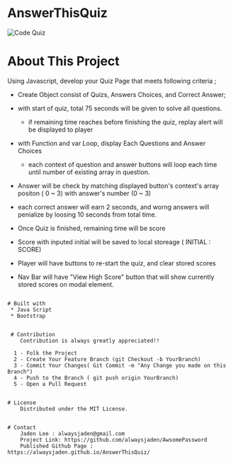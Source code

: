 # AnswerThisQuiz

![Code Quiz](./image/snapshot.gif?raw=true "CodeQuiz")

# About This Project

Using Javascript, develop your Quiz Page that meets following criteria ;

   * Create Object consist of Quizs, Answers Choices, and Correct Answer;

   * with start of quiz, total 75 seconds will be given to solve all questions.

        - if remaining time reaches before finishing the quiz, replay alert will be displayed to player 

   * with Function and var Loop, display Each Questions and Answer Choices 
        - each context of question and answer buttons will loop each time until number of existing array in question.

   * Answer will be check by matching displayed button's context's array positon ( 0 ~ 3) with answer's number (0 ~ 3)

   * each correct answer will earn 2 seconds, and worng answers will penialize by loosing 10 seconds from total time. 

   * Once Quiz is finished, remaining time will be score 
   
   * Score with inputed initial will be saved to local storeage ( INITIAL : SCORE)

   * Player will have buttons to re-start the quiz, and clear stored scores 

   * Nav Bar will have "View High Score" button that will show currently stored scores on modal element. 
```

# Built with
 * Java Script
 * Bootstrap


 # Contribution
    Contribution is always greatly appreciated!! 

  1 - Folk the Project
  2 - Create Your Feature Branch (git Checkout -b YourBranch)
  3 - Commit Your Changes( Git Commit -m "Any Change you made on this Branch")
  4 - Push to the Branch ( git push origin YourBranch)
  5 - Open a Pull Request 


# License 
    Distributed under the MIT License.


# Contact
    Jaden Lee : alwaysjaden@gmail.com
    Project Link: https://github.com/alwaysjaden/AwsomePassword
    Published Github Page : https://alwaysjaden.github.io/AnswerThisQuiz/


